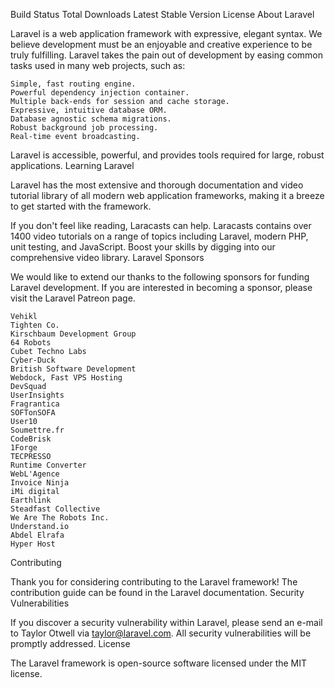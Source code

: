 

Build Status Total Downloads Latest Stable Version License
About Laravel

Laravel is a web application framework with expressive, elegant syntax. We believe development must be an enjoyable and creative experience to be truly fulfilling. Laravel takes the pain out of development by easing common tasks used in many web projects, such as:

    Simple, fast routing engine.
    Powerful dependency injection container.
    Multiple back-ends for session and cache storage.
    Expressive, intuitive database ORM.
    Database agnostic schema migrations.
    Robust background job processing.
    Real-time event broadcasting.

Laravel is accessible, powerful, and provides tools required for large, robust applications.
Learning Laravel

Laravel has the most extensive and thorough documentation and video tutorial library of all modern web application frameworks, making it a breeze to get started with the framework.

If you don't feel like reading, Laracasts can help. Laracasts contains over 1400 video tutorials on a range of topics including Laravel, modern PHP, unit testing, and JavaScript. Boost your skills by digging into our comprehensive video library.
Laravel Sponsors

We would like to extend our thanks to the following sponsors for funding Laravel development. If you are interested in becoming a sponsor, please visit the Laravel Patreon page.

    Vehikl
    Tighten Co.
    Kirschbaum Development Group
    64 Robots
    Cubet Techno Labs
    Cyber-Duck
    British Software Development
    Webdock, Fast VPS Hosting
    DevSquad
    UserInsights
    Fragrantica
    SOFTonSOFA
    User10
    Soumettre.fr
    CodeBrisk
    1Forge
    TECPRESSO
    Runtime Converter
    WebL'Agence
    Invoice Ninja
    iMi digital
    Earthlink
    Steadfast Collective
    We Are The Robots Inc.
    Understand.io
    Abdel Elrafa
    Hyper Host

Contributing

Thank you for considering contributing to the Laravel framework! The contribution guide can be found in the Laravel documentation.
Security Vulnerabilities

If you discover a security vulnerability within Laravel, please send an e-mail to Taylor Otwell via taylor@laravel.com. All security vulnerabilities will be promptly addressed.
License

The Laravel framework is open-source software licensed under the MIT license.
